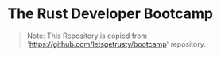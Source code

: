 # The Rust Developer Bootcamp

> Note: This Repository is copied from 'https://github.com/letsgetrusty/bootcamp' repository.